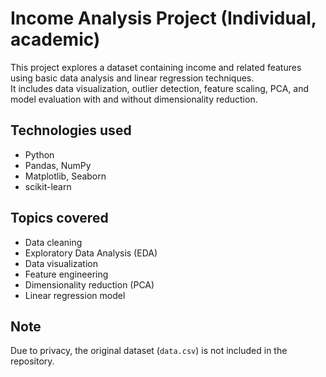 # Income Analysis Project (Individual, academic)

This project explores a dataset containing income and related features using basic data analysis and linear regression techniques.  
It includes data visualization, outlier detection, feature scaling, PCA, and model evaluation with and without dimensionality reduction.

## Technologies used
- Python
- Pandas, NumPy
- Matplotlib, Seaborn
- scikit-learn

## Topics covered
- Data cleaning
- Exploratory Data Analysis (EDA)
- Data visualization
- Feature engineering
- Dimensionality reduction (PCA)
- Linear regression model

## Note
Due to privacy, the original dataset (`data.csv`) is not included in the repository.
